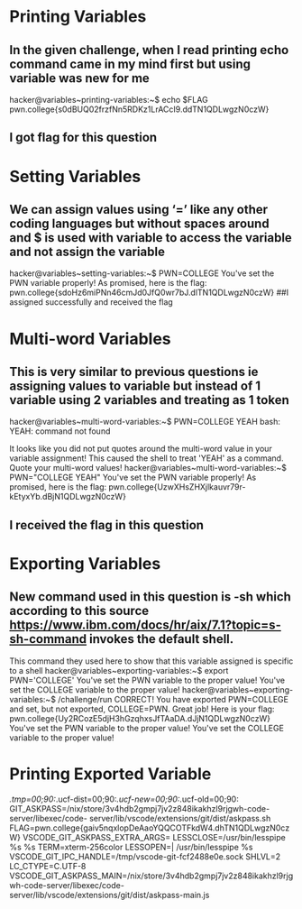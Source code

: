 # Printing Variables
## In the given challenge, when I read printing echo command came in my mind first but using variable was new for me 
  hacker@variables~printing-variables:~$ echo $FLAG
  pwn.college{s0dBUQ02frzfNn5RDKz1LrACcI9.ddTN1QDLwgzN0czW}
## I got flag for this question
# Setting Variables
## We can assign values using ‘=’ like any other coding languages but without spaces around  and $ is used with variable to access the variable and not assign the variable
  hacker@variables~setting-variables:~$ PWN=COLLEGE
  You've set the PWN variable properly! As promised, here is the flag:
  pwn.college{sdoHz6miPNn46cmJd0JfQ0wr7bJ.dlTN1QDLwgzN0czW}
  ##I assigned successfully and received the flag
# Multi-word Variables
## This is very similar to previous questions ie assigning values to variable but instead of 1 variable using 2 variables  and treating as 1 token
  hacker@variables~multi-word-variables:~$ PWN=COLLEGE YEAH
  bash: YEAH: command not found
  
  It looks like you did not put quotes around the multi-word value in your 
  variable assignment! This caused the shell to treat 'YEAH' as a command. Quote 
  your multi-word values!
  hacker@variables~multi-word-variables:~$ PWN="COLLEGE YEAH"
  You've set the PWN variable properly! As promised, here is the flag:
  pwn.college{UzwXHsZHXjlkauvr79r-kEtyxYb.dBjN1QDLwgzN0czW}
## I received the flag in this question
# Exporting Variables
## New command used in this question is -sh which according to this source https://www.ibm.com/docs/hr/aix/7.1?topic=s-sh-command invokes the default shell.
  This command they used here to show that this variable assigned is specific to a shell
  hacker@variables~exporting-variables:~$ export PWN='COLLEGE'
  You've set the PWN variable to the proper value!
  You've set the COLLEGE variable to the proper value!
  hacker@variables~exporting-variables:~$ /challenge/run
  CORRECT!
  You have exported PWN=COLLEGE and set, but not exported, COLLEGE=PWN. Great 
  job! Here is your flag:
  pwn.college{Uy2RCozE5djH3hGzqhxsJfTAaDA.dJjN1QDLwgzN0czW}
  You've set the PWN variable to the proper value!
  You've set the COLLEGE variable to the proper value!

# Printing Exported Variable 
  *.tmp=00;90:*.ucf-dist=00;90:*.ucf-new=00;90:*.ucf-old=00;90:
  GIT_ASKPASS=/nix/store/3v4hdb2gmpj7jv2z848ikakhzl9rjgwh-code-server/libexec/code-  server/lib/vscode/extensions/git/dist/askpass.sh
  FLAG=pwn.college{gaiv5nqxlopDeAaoYQQCOTFkdW4.dhTN1QDLwgzN0czW}
  VSCODE_GIT_ASKPASS_EXTRA_ARGS=
  LESSCLOSE=/usr/bin/lesspipe %s %s
  TERM=xterm-256color
  LESSOPEN=| /usr/bin/lesspipe %s
  VSCODE_GIT_IPC_HANDLE=/tmp/vscode-git-fcf2488e0e.sock
  SHLVL=2
  LC_CTYPE=C.UTF-8
  VSCODE_GIT_ASKPASS_MAIN=/nix/store/3v4hdb2gmpj7jv2z848ikakhzl9rjgwh-code-server/libexec/code-server/lib/vscode/extensions/git/dist/askpass-main.js